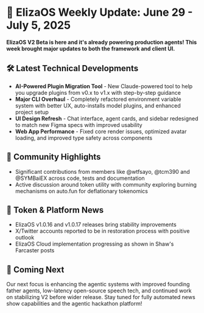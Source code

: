 # 🚀 ElizaOS Weekly Update: June 29 - July 5, 2025

**ElizaOS V2 Beta is here and it's already powering production agents! This week brought major updates to both the framework and client UI.**

## 🛠️ Latest Technical Developments
* **AI-Powered Plugin Migration Tool** - New Claude-powered tool to help you upgrade plugins from v0.x to v1.x with step-by-step guidance
* **Major CLI Overhaul** - Completely refactored environment variable system with better UX, auto-installs model plugins, and enhanced project setup
* **UI Design Refresh** - Chat interface, agent cards, and sidebar redesigned to match new Figma specs with improved usability
* **Web App Performance** - Fixed core render issues, optimized avatar loading, and improved type safety across components

## 👥 Community Highlights
* Significant contributions from members like @wtfsayo, @tcm390 and @SYMBaiEX across code, tests and documentation
* Active discussion around token utility with community exploring burning mechanisms on auto.fun for deflationary tokenomics

## 💸 Token & Platform News
* ElizaOS v1.0.16 and v1.0.17 releases bring stability improvements
* X/Twitter accounts reported to be in restoration process with positive outlook
* ElizaOS Cloud implementation progressing as shown in Shaw's Farcaster posts

## 🔮 Coming Next
Our next focus is enhancing the agentic systems with improved founding father agents, low-latency open-source speech tech, and continued work on stabilizing V2 before wider release. Stay tuned for fully automated news show capabilities and the agentic hackathon platform!
